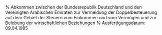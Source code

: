 % Abkommen zwischen der Bundesrepublik Deutschland und den Vereinigten Arabischen Emiraten zur Vermeidung der Doppelbesteuerung auf dem Gebiet der Steuern vom Einkommen und vom Vermögen und zur Belebung der wirtschaftlichen Beziehungen
% Ausfertigungsdatum: 09.04.1995
 